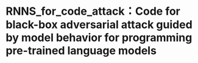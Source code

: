 # RNNS_for_code_attack：Code for black-box adversarial attack guided by model behavior for programming pre-trained language models
